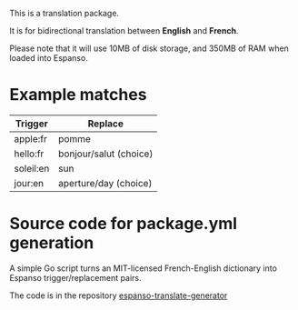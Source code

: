 This is a translation package.

It is for bidirectional translation between **English** and **French**.

Please note that it will use 10MB of disk storage, and 350MB of RAM when loaded into Espanso.

# Example matches
| Trigger    | Replace                |
|------------|------------------------|
| apple:fr   | pomme                  |
| hello:fr   | bonjour/salut (choice) |
| soleil:en  | sun                    |
| jour:en    | aperture/day (choice)  |

# Source code for package.yml generation

A simple Go script turns an MIT-licensed French-English dictionary into Espanso trigger/replacement pairs.

The code is in the repository [espanso-translate-generator](https://github.com/IdiosApps/espanso-translate-generator)